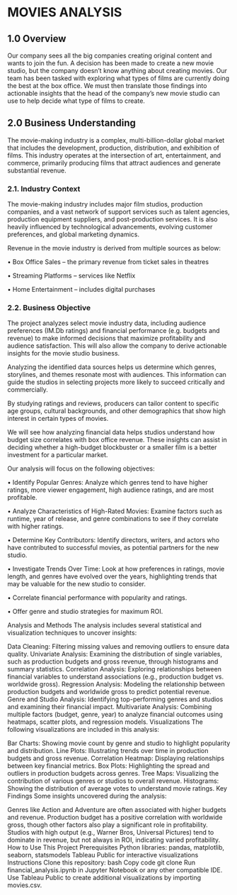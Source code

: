 # MOVIES ANALYSIS
## 1.0	Overview
Our company sees all the big companies creating original content and wants to join the fun. A decision has been made to create a new movie studio, but the company doesn’t know anything about creating movies. Our team has been tasked with exploring what types of films are currently doing the best at the box office. We must then translate those findings into actionable insights that the head of the company’s new movie studio can use to help decide what type of films to create.

## 2.0	Business Understanding
The movie-making industry is a complex, multi-billion-dollar global market that includes the development, production, distribution, and exhibition of films. This industry operates at the intersection of art, entertainment, and commerce, primarily producing films that attract audiences and generate substantial revenue.
### 2.1. Industry Context
The movie-making industry includes major film studios, production companies, and a vast network of support services such as talent agencies, production equipment suppliers, and post-production services. It is also heavily influenced by technological advancements, evolving customer preferences, and global marketing dynamics.

Revenue in the movie industry is derived from multiple sources as below:

  •	Box Office Sales – the primary revenue from ticket sales in theatres
  
  •	Streaming Platforms – services like Netflix
  
  •	Home Entertainment – includes digital purchases

### 2.2. Business Objective
The project analyzes select movie industry data, including audience preferences (IM.Db ratings) and financial performance (e.g. budgets and revenue) to make informed decisions that maximize profitability and audience satisfaction. This will also allow the company to derive actionable insights for the movie studio business.

Analyzing the identified data sources helps us determine which genres, storylines, and themes resonate most with audiences. This information can guide the studios in selecting projects more likely to succeed critically and commercially.

By studying ratings and reviews, producers can tailor content to specific age groups, cultural backgrounds, and other demographics that show high interest in certain types of movies.

We will see how analyzing financial data helps studios understand how budget size correlates with box office revenue. These insights can assist in deciding whether a high-budget blockbuster or a smaller film is a better investment for a particular market.

Our analysis will focus on the following objectives:

•	Identify Popular Genres: Analyze which genres tend to have higher ratings, more viewer engagement, high audience ratings, and are most profitable.

•	Analyze Characteristics of High-Rated Movies: Examine factors such as runtime, year of release, and genre combinations to see if they correlate with higher ratings.

•	Determine Key Contributors: Identify directors, writers, and actors who have contributed to successful movies, as potential partners for the new studio.

•	Investigate Trends Over Time: Look at how preferences in ratings, movie length, and genres have evolved over the years, highlighting trends that may be valuable for the new studio to consider.

•	Correlate financial performance with popularity and ratings.

•	Offer genre and studio strategies for maximum ROI.





Analysis and Methods
The analysis includes several statistical and visualization techniques to uncover insights:

Data Cleaning: Filtering missing values and removing outliers to ensure data quality.
Univariate Analysis: Examining the distribution of single variables, such as production budgets and gross revenue, through histograms and summary statistics.
Correlation Analysis: Exploring relationships between financial variables to understand associations (e.g., production budget vs. worldwide gross).
Regression Analysis: Modeling the relationship between production budgets and worldwide gross to predict potential revenue.
Genre and Studio Analysis: Identifying top-performing genres and studios and examining their financial impact.
Multivariate Analysis: Combining multiple factors (budget, genre, year) to analyze financial outcomes using heatmaps, scatter plots, and regression models.
Visualizations
The following visualizations are included in this analysis:

Bar Charts: Showing movie count by genre and studio to highlight popularity and distribution.
Line Plots: Illustrating trends over time in production budgets and gross revenue.
Correlation Heatmap: Displaying relationships between key financial metrics.
Box Plots: Highlighting the spread and outliers in production budgets across genres.
Tree Maps: Visualizing the contribution of various genres or studios to overall revenue.
Histograms: Showing the distribution of average votes to understand movie ratings.
Key Findings
Some insights uncovered during the analysis:

Genres like Action and Adventure are often associated with higher budgets and revenue.
Production budget has a positive correlation with worldwide gross, though other factors also play a significant role in profitability.
Studios with high output (e.g., Warner Bros, Universal Pictures) tend to dominate in revenue, but not always in ROI, indicating varied profitability.
How to Use This Project
Prerequisites
Python libraries: pandas, matplotlib, seaborn, statsmodels
Tableau Public for interactive visualizations
Instructions
Clone this repository:
bash
Copy code
git clone <repository-url>
Run financial_analysis.ipynb in Jupyter Notebook or any other compatible IDE.
Use Tableau Public to create additional visualizations by importing movies.csv.
